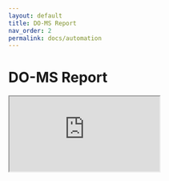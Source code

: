 ```yaml
---
layout: default
title: DO-MS Report
nav_order: 2
permalink: docs/automation
---
```


# DO-MS Report

<iframe id="Report example"
    title="Report example"
    src="https://web.northeastern.edu/slavov/qeqc/190522/report.html">
</iframe>